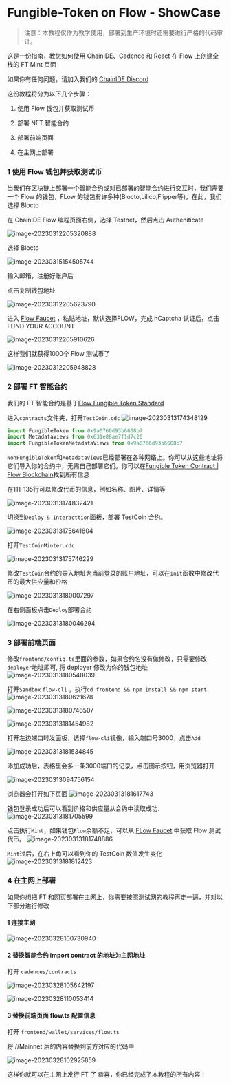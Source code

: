 # Fungible-Token on Flow - ShowCase 

> 注意：本教程仅作为教学使用，部署到生产环境时还需要进行严格的代码审计。

这是一份指南，教您如何使用 ChainIDE、Cadence 和 React 在 Flow 上创建全栈的 FT Mint 页面

如果你有任何问题，请加入我们的 [ChainIDE Discord](https://discord.gg/QpGq4hjWrh)

这份教程将分为以下几个步骤：

1. 使用 Flow 钱包并获取测试币

2. 部署 NFT 智能合约

3. 部署前端页面

4. 在主网上部署


### 1 使用 Flow 钱包并获取测试币

当我们在区块链上部署一个智能合约或对已部署的智能合约进行交互时，我们需要一个 Flow 的钱包，FLow 的钱包有许多种(Blocto,Lilico,Flipper等)，在此，我们选择 Blocto

在 ChainIDE Flow 编程页面右侧，选择 Testnet，然后点击 Autheniticate

![image-20230312205320888](https://d3gvnlbntpm4ho.cloudfront.net/Fungible-Token_on_Flow/flow-ft.assets/image-20230312205320888.png)

选择 Blocto

![image-20230315154505744](https://d3gvnlbntpm4ho.cloudfront.net/Fungible-Token_on_Flow/flow-ft.assets/image-20230315154505744.png)

输入邮箱，注册好账户后

点击复制钱包地址

![image-20230312205623790](https://d3gvnlbntpm4ho.cloudfront.net/Fungible-Token_on_Flow/flow-ft.assets/image-20230312205623790.png)

进入 [Flow Faucet](https://testnet-faucet.onflow.org/fund-account) ，粘贴地址，默认选择FLOW，完成 hCaptcha 认证后，点击 FUND YOUR ACCOUNT

![image-20230312205910626](https://d3gvnlbntpm4ho.cloudfront.net/Fungible-Token_on_Flow/flow-ft.assets/image-20230312205910626.png)

这样我们就获得1000个 Flow 测试币了

![image-20230312205948828](https://d3gvnlbntpm4ho.cloudfront.net/Fungible-Token_on_Flow/flow-ft.assets/image-20230312205948828.png)

### 2 部署 FT 智能合约

我们的 FT 智能合约是基于[Flow Fungible Token Standard]( https://github.com/onflow/flow-ft)

进入`contracts`文件夹，打开`TestCoin.cdc`
![image-20230313174348129](https://d3gvnlbntpm4ho.cloudfront.net/Fungible-Token_on_Flow/flow-ft.assets/image-20230313174348129.png)

```js
import FungibleToken from 0x9a0766d93b6608b7
import MetadataViews from 0x631e88ae7f1d7c20
import FungibleTokenMetadataViews from 0x9a0766d93b6608b7
```

`NonFungibleToken`和`MetadataViews`已经部署在各种网络上。你可以从这些地址将它们导入你的合约中，无需自己部署它们。你可以在[Fungible Token Contract | Flow Blockchain](https://developers.flow.com/flow/core-contracts/fungible-token)找到所有信息

在111-135行可以修改代币的信息，例如名称、图片、详情等

![image-20230313174832421](https://d3gvnlbntpm4ho.cloudfront.net/Fungible-Token_on_Flow/flow-ft.assets/image-20230313174832421.png)

切换到`Deploy & Interacttion`面板，部署 TestCoin 合约。

![image-20230313175641804](https://d3gvnlbntpm4ho.cloudfront.net/Fungible-Token_on_Flow/flow-ft.assets/image-20230313175641804.png)

打开`TestCoinMinter.cdc`

![image-20230313175746229](https://d3gvnlbntpm4ho.cloudfront.net/Fungible-Token_on_Flow/flow-ft.assets/image-20230313175746229.png)

修改`TestCoin`合约的导入地址为当前登录的账户地址，可以在`init`函数中修改代币的最大供应量和价格

![image-20230313180007297](https://d3gvnlbntpm4ho.cloudfront.net/Fungible-Token_on_Flow/flow-ft.assets/image-20230313180007297.png)

在右侧面板点击`Deploy`部署合约

![image-20230313180046294](https://d3gvnlbntpm4ho.cloudfront.net/Fungible-Token_on_Flow/flow-ft.assets/image-20230313180046294.png)

### 3 部署前端页面
修改`frontend/config.ts`里面的参数，如果合约名没有做修改，只需要修改`deployer`地址即可, 将 deployer 修改为你的钱包地址
![image-20230313180548039](https://d3gvnlbntpm4ho.cloudfront.net/Fungible-Token_on_Flow/flow-ft.assets/image-20230313180548039.png)

打开`Sandbox` `flow-cli` ，执行`cd frontend && npm install && npm start`
![image-20230313180621678](https://d3gvnlbntpm4ho.cloudfront.net/Fungible-Token_on_Flow/flow-ft.assets/image-20230313180621678.png)

![image-20230313180746507](https://d3gvnlbntpm4ho.cloudfront.net/Fungible-Token_on_Flow/flow-ft.assets/image-20230313180746507.png)

![image-20230313181454982](https://d3gvnlbntpm4ho.cloudfront.net/Fungible-Token_on_Flow/flow-ft.assets/image-20230313181454982.png)

打开左边端口转发面板，选择`flow-cli`镜像，输入端口号3000，点击`Add`

![image-20230313181534845](https://d3gvnlbntpm4ho.cloudfront.net/Fungible-Token_on_Flow/flow-ft.assets/image-20230313181534845.png)

添加成功后，表格里会多一条3000端口的记录，点击图示按钮，用浏览器打开

![image-20230313094756154](https://d3gvnlbntpm4ho.cloudfront.net/Fungible-Token_on_Flow/flow-ft.assets/image-20230313094756154.png)

浏览器会打开如下页面
![image-20230313181617743](https://d3gvnlbntpm4ho.cloudfront.net/Fungible-Token_on_Flow/flow-ft.assets/image-20230313181617743.png)

钱包登录成功后可以看到价格和供应量从合约中读取成功.
![image-20230313181705599](https://d3gvnlbntpm4ho.cloudfront.net/Fungible-Token_on_Flow/flow-ft.assets/image-20230313181705599.png)

点击执行`Mint`，如果钱包`Flow`余额不足，可以从 [FLow Faucet](https://testnet-faucet-v2.onflow.org/fund-account) 中获取 Flow 测试代币。
![image-20230313181748886](https://d3gvnlbntpm4ho.cloudfront.net/Fungible-Token_on_Flow/flow-ft.assets/image-20230313181748886.png)

`Mint`过后，在右上角可以看到你的 TestCoin 数值发生变化
![image-20230313181812423](https://d3gvnlbntpm4ho.cloudfront.net/Fungible-Token_on_Flow/flow-ft.assets/image-20230313181812423.png)

### 4 在主网上部署

如果你想把 FT 和网页部署在主网上，你需要按照测试网的教程再走一遍，并对以下部分进行修改

#### 1 连接主网

![image-20230328100730940](https://d3gvnlbntpm4ho.cloudfront.net/Fungible-Token_on_Flow/flow-ft.assets/image-20230328100730940.png)

#### 2 替换智能合约 import contract 的地址为主网地址

打开 `cadences/contracts`

![image-20230328105642197](https://d3gvnlbntpm4ho.cloudfront.net/Fungible-Token_on_Flow/flow-ft.assets/image-20230328105642197.png)

![image-20230328110053414](https://d3gvnlbntpm4ho.cloudfront.net/Fungible-Token_on_Flow/flow-ft.assets/image-20230328110053414.png)

#### 3 替换前端页面 flow.ts 配置信息

打开 `frontend/wallet/services/flow.ts`

将 //Mainnet 后的内容替换到前方对应的代码中

![image-20230328102925859](https://d3gvnlbntpm4ho.cloudfront.net/Fungible-Token_on_Flow/flow-ft.assets/image-20230328102925859.png)

这样你就可以在主网上发行 FT 了
恭喜，你已经完成了本教程的所有内容！

